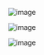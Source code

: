 
![image](https://github.com/Alexepddeoliveira/frontendnimbus/assets/128405636/266aa002-5401-4cd4-9df6-99fc9a7c1591)

![image](https://github.com/Alexepddeoliveira/frontendnimbus/assets/128405636/cfb45129-da4f-46d6-99f6-6572346583a8)


![image](https://github.com/Alexepddeoliveira/frontendnimbus/assets/128405636/5b95f846-578d-4924-8f65-b5e1704e3905)



